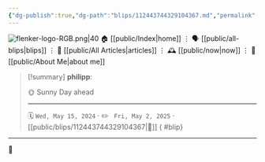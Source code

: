 ```yaml
---
{"dg-publish":true,"dg-path":"blips/112443744329104367.md","permalink":"/blips/112443744329104367/","title":"philipp on mastodon @ 2024-05-15"}
---
```



<div class="transclusion internal-embed is-loaded"><div class="markdown-embed">




![flenker-logo-RGB.png|40](/img/user/attachments/flenker-logo-RGB.png)
🏠 [[public/Index\|home]]  ⋮ 🗣️ [[public/all-blips\|blips]] ⋮  📝 [[public/All Articles\|articles]]  ⋮ 🕰️ [[public/now\|now]] ⋮ 🪪 [[public/About Me\|about me]]


</div></div>


> [!summary] **philipp**:
>
> 🌞 Sunny Day ahead
> - - -
>
> 🗓️ <code>Wed, May 15, 2024</code>  · ✏️ <code> Fri, May 2, 2025</code>  · [[public/blips/112443744329104367\|🔗]]
{ #blip}


- - -

 👾
